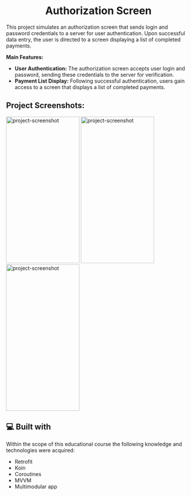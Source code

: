 <h1 align="center" id="title">Authorization Screen</h1>

<p id="description">
    This project simulates an authorization screen that sends login and password credentials to a server for user authentication. Upon successful data entry, the user is directed to a screen displaying a list of completed payments.
</p>

<p id="main-features">
    <b>Main Features:</b>
    <ul>
        <li><b>User Authentication:</b> The authorization screen accepts user login and password, sending these credentials to the server for verification.</li>
        <li><b>Payment List Display:</b> Following successful authentication, users gain access to a screen that displays a list of completed payments.</li>
    </ul>
</p>

<h2>Project Screenshots:</h2>

<img src="https://gdurl.com/rzBe" alt="project-screenshot" width="200" height="400/">    <img src="https://gdurl.com/MNzv" alt="project-screenshot" width="200" height="400/">    <img src="https://gdurl.com/VD6x" alt="project-screenshot" width="200" height="400/">

<h2>💻 Built with</h2>

Within the scope of this educational course the following knowledge and technologies were acquired:

*   Retrofit
*   Koin
*   Coroutines
*   MVVM
*   Multimodular app
